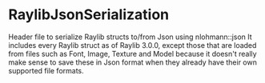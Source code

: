 # RaylibJsonSerialization
Header file to serialize Raylib structs to/from Json using nlohmann::json
It includes every Raylib struct as of Raylib 3.0.0, except those that are loaded from files such as Font, Image, Texture and Model because it doesn't really make sense to save these in Json format when they already have their own supported file formats.
